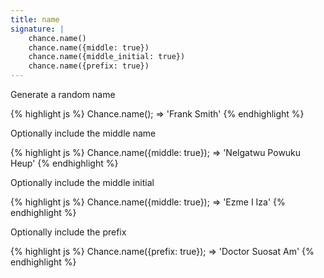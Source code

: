 ```yaml
---
title: name
signature: |
    chance.name()
    chance.name({middle: true})
    chance.name({middle_initial: true})
    chance.name({prefix: true})
---
```


Generate a random name

{% highlight js %}
  Chance.name();
  => 'Frank Smith'
{% endhighlight %}

Optionally include the middle name

{% highlight js %}
  Chance.name({middle: true});
  => 'Nelgatwu Powuku Heup'
{% endhighlight %}


Optionally include the middle initial

{% highlight js %}
  Chance.name({middle: true});
  => 'Ezme I Iza'
{% endhighlight %}

Optionally include the prefix

{% highlight js %}
  Chance.name({prefix: true});
  => 'Doctor Suosat Am'
{% endhighlight %}
